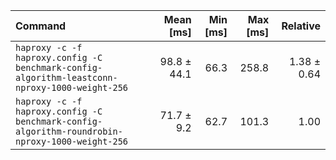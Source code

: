 | Command | Mean [ms] | Min [ms] | Max [ms] | Relative |
|:---|---:|---:|---:|---:|
| `haproxy -c -f haproxy.config -C benchmark-config-algorithm-leastconn-nproxy-1000-weight-256` | 98.8 ± 44.1 | 66.3 | 258.8 | 1.38 ± 0.64 |
| `haproxy -c -f haproxy.config -C benchmark-config-algorithm-roundrobin-nproxy-1000-weight-256` | 71.7 ± 9.2 | 62.7 | 101.3 | 1.00 |

